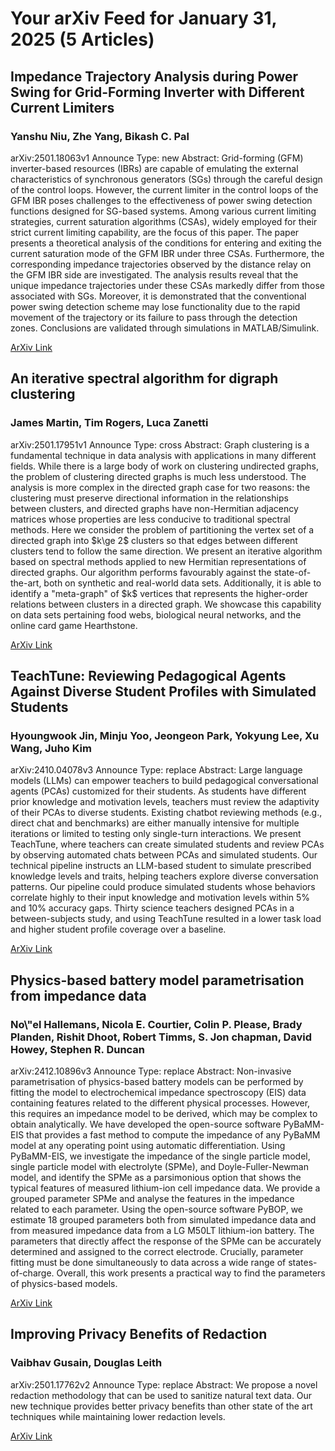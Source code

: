 <h1>Your arXiv Feed for January 31, 2025 (5 Articles)</h1>
<h2>Impedance Trajectory Analysis during Power Swing for Grid-Forming Inverter with Different Current Limiters</h2>
<h3>Yanshu Niu, Zhe Yang, Bikash C. Pal</h3>
<p>arXiv:2501.18063v1 Announce Type: new 
Abstract: Grid-forming (GFM) inverter-based resources (IBRs) are capable of emulating the external characteristics of synchronous generators (SGs) through the careful design of the control loops. However, the current limiter in the control loops of the GFM IBR poses challenges to the effectiveness of power swing detection functions designed for SG-based systems. Among various current limiting strategies, current saturation algorithms (CSAs), widely employed for their strict current limiting capability, are the focus of this paper. The paper presents a theoretical analysis of the conditions for entering and exiting the current saturation mode of the GFM IBR under three CSAs. Furthermore, the corresponding impedance trajectories observed by the distance relay on the GFM IBR side are investigated. The analysis results reveal that the unique impedance trajectories under these CSAs markedly differ from those associated with SGs. Moreover, it is demonstrated that the conventional power swing detection scheme may lose functionality due to the rapid movement of the trajectory or its failure to pass through the detection zones. Conclusions are validated through simulations in MATLAB/Simulink.</p>
<a href='https://arxiv.org/abs/2501.18063'>ArXiv Link</a>

<h2>An iterative spectral algorithm for digraph clustering</h2>
<h3>James Martin, Tim Rogers, Luca Zanetti</h3>
<p>arXiv:2501.17951v1 Announce Type: cross 
Abstract: Graph clustering is a fundamental technique in data analysis with applications in many different fields. While there is a large body of work on clustering undirected graphs, the problem of clustering directed graphs is much less understood. The analysis is more complex in the directed graph case for two reasons: the clustering must preserve directional information in the relationships between clusters, and directed graphs have non-Hermitian adjacency matrices whose properties are less conducive to traditional spectral methods. Here we consider the problem of partitioning the vertex set of a directed graph into $k\ge 2$ clusters so that edges between different clusters tend to follow the same direction. We present an iterative algorithm based on spectral methods applied to new Hermitian representations of directed graphs. Our algorithm performs favourably against the state-of-the-art, both on synthetic and real-world data sets. Additionally, it is able to identify a "meta-graph" of $k$ vertices that represents the higher-order relations between clusters in a directed graph. We showcase this capability on data sets pertaining food webs, biological neural networks, and the online card game Hearthstone.</p>
<a href='https://arxiv.org/abs/2501.17951'>ArXiv Link</a>

<h2>TeachTune: Reviewing Pedagogical Agents Against Diverse Student Profiles with Simulated Students</h2>
<h3>Hyoungwook Jin, Minju Yoo, Jeongeon Park, Yokyung Lee, Xu Wang, Juho Kim</h3>
<p>arXiv:2410.04078v3 Announce Type: replace 
Abstract: Large language models (LLMs) can empower teachers to build pedagogical conversational agents (PCAs) customized for their students. As students have different prior knowledge and motivation levels, teachers must review the adaptivity of their PCAs to diverse students. Existing chatbot reviewing methods (e.g., direct chat and benchmarks) are either manually intensive for multiple iterations or limited to testing only single-turn interactions. We present TeachTune, where teachers can create simulated students and review PCAs by observing automated chats between PCAs and simulated students. Our technical pipeline instructs an LLM-based student to simulate prescribed knowledge levels and traits, helping teachers explore diverse conversation patterns. Our pipeline could produce simulated students whose behaviors correlate highly to their input knowledge and motivation levels within 5% and 10% accuracy gaps. Thirty science teachers designed PCAs in a between-subjects study, and using TeachTune resulted in a lower task load and higher student profile coverage over a baseline.</p>
<a href='https://arxiv.org/abs/2410.04078'>ArXiv Link</a>

<h2>Physics-based battery model parametrisation from impedance data</h2>
<h3>No\"el Hallemans, Nicola E. Courtier, Colin P. Please, Brady Planden, Rishit Dhoot, Robert Timms, S. Jon chapman, David Howey, Stephen R. Duncan</h3>
<p>arXiv:2412.10896v3 Announce Type: replace 
Abstract: Non-invasive parametrisation of physics-based battery models can be performed by fitting the model to electrochemical impedance spectroscopy (EIS) data containing features related to the different physical processes. However, this requires an impedance model to be derived, which may be complex to obtain analytically. We have developed the open-source software PyBaMM-EIS that provides a fast method to compute the impedance of any PyBaMM model at any operating point using automatic differentiation. Using PyBaMM-EIS, we investigate the impedance of the single particle model, single particle model with electrolyte (SPMe), and Doyle-Fuller-Newman model, and identify the SPMe as a parsimonious option that shows the typical features of measured lithium-ion cell impedance data. We provide a grouped parameter SPMe and analyse the features in the impedance related to each parameter. Using the open-source software PyBOP, we estimate 18 grouped parameters both from simulated impedance data and from measured impedance data from a LG M50LT lithium-ion battery. The parameters that directly affect the response of the SPMe can be accurately determined and assigned to the correct electrode. Crucially, parameter fitting must be done simultaneously to data across a wide range of states-of-charge. Overall, this work presents a practical way to find the parameters of physics-based models.</p>
<a href='https://arxiv.org/abs/2412.10896'>ArXiv Link</a>

<h2>Improving Privacy Benefits of Redaction</h2>
<h3>Vaibhav Gusain, Douglas Leith</h3>
<p>arXiv:2501.17762v2 Announce Type: replace 
Abstract: We propose a novel redaction methodology that can be used to sanitize natural text data. Our new technique provides better privacy benefits than other state of the art techniques while maintaining lower redaction levels.</p>
<a href='https://arxiv.org/abs/2501.17762'>ArXiv Link</a>

